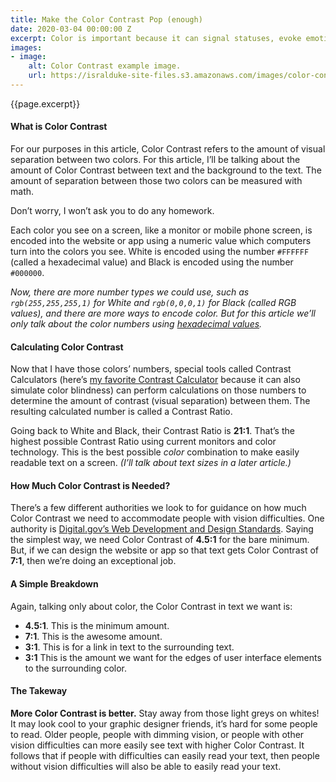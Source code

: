 ```yaml
---
title: Make the Color Contrast Pop (enough)
date: 2020-03-04 00:00:00 Z
excerpt: Color is important because it can signal statuses, evoke emotion, and cause a purchase. But what if some people have trouble seeing your color?
images:
- image:
    alt: Color Contrast example image. 
    url: https://isralduke-site-files.s3.amazonaws.com/images/color-contrast-banner.png
---
```


{{page.excerpt}}

#### What is Color Contrast

For our purposes in this article, Color Contrast refers to the amount of visual separation between two colors. For this article, I’ll be talking about the amount of Color Contrast between text and the background to the text. The amount of separation between those two colors can be measured with math.

Don’t worry, I won’t ask you to do any homework.

Each color you see on a screen, like a monitor or mobile phone screen, is encoded into the website or app using a numeric value which computers turn into the colors you see. White is encoded using the number `#FFFFFF` (called a hexadecimal value) and Black is encoded using the number `#000000`. 

_Now, there are more number types we could use, such as `rgb(255,255,255,1)` for White and `rgb(0,0,0,1)` for Black (called RGB values), and there are more ways to encode color. But for this article we’ll only talk about the color numbers using <a href="https://htmlcolorcodes.com" target="_blank" title="Make your own colors!">hexadecimal values</a>._

#### Calculating Color Contrast

Now that I have those colors’ numbers, special tools called Contrast Calculators (here’s <a href="https://colorific.darrellhanley.com" target="_blank" title="Color Contrast Calculator by Darrel Hanley">my favorite Contrast Calculator</a> because it can also simulate color blindness) can perform calculations on those numbers to determine the amount of contrast (visual separation) between them. The resulting calculated number is called a Contrast Ratio.

Going back to White and Black, their Contrast Ratio is **21:1**. That’s the highest possible Contrast Ratio using current monitors and color technology. This is the best possible _color_ combination to make easily readable text on a screen. _(I’ll talk about text sizes in a later article.)_ 

#### How Much Color Contrast is Needed?

There’s a few different authorities we look to for guidance on how much Color Contrast we need to accommodate people with vision difficulties. One authority is <a href="https://accessibility.digital.gov/visual-design/color-and-contrast/" target="_blank" title="Color Contrast Article on Digital dot gov">Digital.gov’s Web Development and Design Standards</a>. Saying the simplest way, we need Color Contrast of **4.5:1** for the bare minimum. But, if we can design the website or app so that text gets Color Contrast of **7:1**, then we’re doing an exceptional job.

#### A Simple Breakdown

Again, talking only about color, the Color Contrast in text we want is:

- **4.5:1**. This is the minimum amount.
- **7:1**. This is the awesome amount.
- **3:1**. This is for a link in text to the surrounding text.
- **3:1** This is the amount we want for the edges of user interface elements to the surrounding color.

#### The Takeway

**More Color Contrast is better.** Stay away from those light greys on whites! It may look cool to your graphic designer friends, it’s hard for some people to read. Older people, people with dimming vision, or people with other vision difficulties can more easily see text with higher Color Contrast. It follows that if people with difficulties can easily read your text, then people without vision difficulties will also be able to easily read your text.